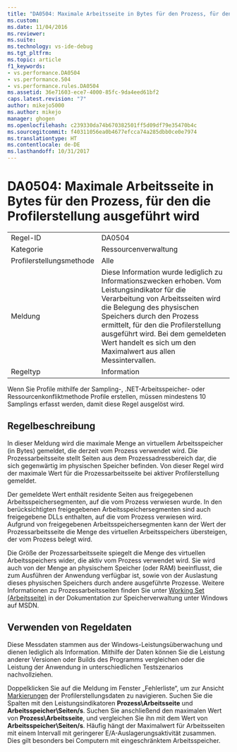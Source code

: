 ```yaml
---
title: "DA0504: Maximale Arbeitsseite in Bytes für den Prozess, für den die Profilerstellung ausgeführt wird | Microsoft-Dokumentation"
ms.custom: 
ms.date: 11/04/2016
ms.reviewer: 
ms.suite: 
ms.technology: vs-ide-debug
ms.tgt_pltfrm: 
ms.topic: article
f1_keywords:
- vs.performance.DA0504
- vs.performance.504
- vs.performance.rules.DA0504
ms.assetid: 36e71603-ece7-4000-85fc-9da4eed61bf2
caps.latest.revision: "7"
author: mikejo5000
ms.author: mikejo
manager: ghogen
ms.openlocfilehash: c239330da74b670382501ff5d09df79e35470b4c
ms.sourcegitcommit: f40311056ea0b4677efcca74a285dbb0ce0e7974
ms.translationtype: HT
ms.contentlocale: de-DE
ms.lasthandoff: 10/31/2017
---
```

# <a name="da0504-maximum-working-set-in-bytes-for-the-process-being-profiled"></a>DA0504: Maximale Arbeitsseite in Bytes für den Prozess, für den die Profilerstellung ausgeführt wird
|||  
|-|-|  
|Regel-ID|DA0504|  
|Kategorie|Ressourcenverwaltung|  
|Profilerstellungsmethode|Alle|  
|Meldung|Diese Information wurde lediglich zu Informationszwecken erhoben. Vom Leistungsindikator für die Verarbeitung von Arbeitsseiten wird die Belegung des physischen Speichers durch den Prozess ermittelt, für den die Profilerstellung ausgeführt wird. Bei dem gemeldeten Wert handelt es sich um den Maximalwert aus allen Messintervallen.|  
|Regeltyp|Information|  
  
 Wenn Sie Profile mithilfe der Sampling-, .NET-Arbeitsspeicher- oder Ressourcenkonfliktmethode Profile erstellen, müssen mindestens 10 Samplings erfasst werden, damit diese Regel ausgelöst wird.  
  
## <a name="rule-description"></a>Regelbeschreibung  
 In dieser Meldung wird die maximale Menge an virtuellem Arbeitsspeicher (in Bytes) gemeldet, die derzeit vom Prozess verwendet wird. Die Prozessarbeitsseite stellt Seiten aus dem Prozessadressbereich dar, die sich gegenwärtig im physischen Speicher befinden. Von dieser Regel wird der maximale Wert für die Prozessarbeitsseite bei aktiver Profilerstellung gemeldet.  
  
 Der gemeldete Wert enthält residente Seiten aus freigegebenen Arbeitsspeichersegmenten, auf die vom Prozess verwiesen wurde. In den berücksichtigten freigegebenen Arbeitsspeichersegmenten sind auch freigegebene DLLs enthalten, auf die vom Prozess verwiesen wird. Aufgrund von freigegebenen Arbeitsspeichersegmenten kann der Wert der Prozessarbeitsseite die Menge des virtuellen Arbeitsspeichers übersteigen, der vom Prozess belegt wird.  
  
 Die Größe der Prozessarbeitsseite spiegelt die Menge des virtuellen Arbeitsspeichers wider, die aktiv vom Prozess verwendet wird. Sie wird auch von der Menge an physischem Speicher (oder RAM) beeinflusst, die zum Ausführen der Anwendung verfügbar ist, sowie von der Auslastung dieses physischen Speichers durch andere ausgeführte Prozesse. Weitere Informationen zu Prozessarbeitsseiten finden Sie unter [Working Set (Arbeitsseite)](http://go.microsoft.com/fwlink/?LinkId=177830) in der Dokumentation zur Speicherverwaltung unter Windows auf MSDN.  
  
## <a name="how-to-use-rule-data"></a>Verwenden von Regeldaten  
 Diese Messdaten stammen aus der Windows-Leistungsüberwachung und dienen lediglich als Information. Mithilfe der Daten können Sie die Leistung anderer Versionen oder Builds des Programms vergleichen oder die Leistung der Anwendung in unterschiedlichen Testszenarios nachvollziehen.  
  
 Doppelklicken Sie auf die Meldung im Fenster „Fehlerliste“, um zur Ansicht [Markierungen](../profiling/marks-view.md) der Profilerstellungsdaten zu navigieren. Suchen Sie die Spalten mit den Leistungsindikatoren **Prozess\Arbeitsseite** und **Arbeitsspeicher\Seiten/s**. Suchen Sie anschließend den maximalen Wert von **Prozess\Arbeitsseite**, und vergleichen Sie ihn mit dem Wert von **Arbeitsspeicher\Seiten/s**. Häufig hängt der Maximalwert für Arbeitsseiten mit einem Intervall mit geringerer E/A-Auslagerungsaktivität zusammen. Dies gilt besonders bei Computern mit eingeschränktem Arbeitsspeicher.